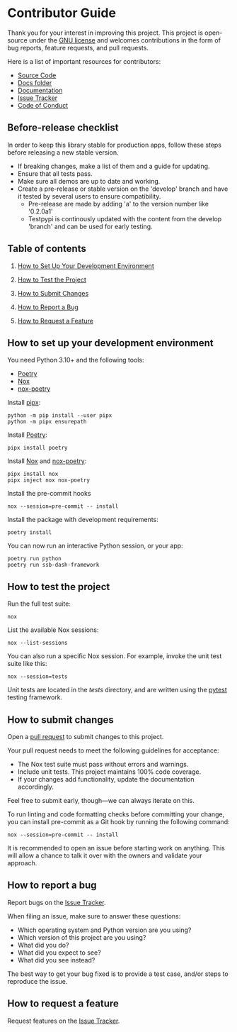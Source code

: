 # Contributor Guide

Thank you for your interest in improving this project.
This project is open-source under the [GNU license] and
welcomes contributions in the form of bug reports, feature requests, and pull requests.

Here is a list of important resources for contributors:

- [Source Code]
- [Docs folder]
- [Documentation]
- [Issue Tracker]
- [Code of Conduct]

## Before-release checklist

In order to keep this library stable for production apps, follow these steps before releasing a new stable version.

- If breaking changes, make a list of them and a guide for updating.
- Ensure that all tests pass.
- Make sure all demos are up to date and working.
- Create a pre-release or stable version on the 'develop' branch and have it tested by several users to ensure compatibility.
  - Pre-release are made by adding 'a' to the version number like '0.2.0a1'
  - Testpypi is continously updated with the content from the develop 'branch' and can be used for early testing.

## Table of contents

1. [How to Set Up Your Development Environment](#how-to-set-up-your-development-environment)

2. [How to Test the Project](#how-to-test-the-project)

3. [How to Submit Changes](#how-to-submit-changes)

4. [How to Report a Bug](#how-to-report-a-bug)

5. [How to Request a Feature](#how-to-request-a-feature)


## How to set up your development environment

You need Python 3.10+ and the following tools:

- [Poetry]
- [Nox]
- [nox-poetry]

Install [pipx]:

```console
python -m pip install --user pipx
python -m pipx ensurepath
```

Install [Poetry]:

```console
pipx install poetry
```

Install [Nox] and [nox-poetry]:

```console
pipx install nox
pipx inject nox nox-poetry
```

Install the pre-commit hooks

```console
nox --session=pre-commit -- install
```

Install the package with development requirements:

```console
poetry install
```

You can now run an interactive Python session, or your app:

```console
poetry run python
poetry run ssb-dash-framework
```

## How to test the project

Run the full test suite:

```console
nox
```

List the available Nox sessions:

```console
nox --list-sessions
```

You can also run a specific Nox session.
For example, invoke the unit test suite like this:

```console
nox --session=tests
```

Unit tests are located in the _tests_ directory,
and are written using the [pytest] testing framework.

## How to submit changes

Open a [pull request] to submit changes to this project.

Your pull request needs to meet the following guidelines for acceptance:

- The Nox test suite must pass without errors and warnings.
- Include unit tests. This project maintains 100% code coverage.
- If your changes add functionality, update the documentation accordingly.

Feel free to submit early, though—we can always iterate on this.

To run linting and code formatting checks before committing your change, you can install pre-commit as a Git hook by running the following command:

```console
nox --session=pre-commit -- install
```

It is recommended to open an issue before starting work on anything.
This will allow a chance to talk it over with the owners and validate your approach.

## How to report a bug

Report bugs on the [Issue Tracker].

When filing an issue, make sure to answer these questions:

- Which operating system and Python version are you using?
- Which version of this project are you using?
- What did you do?
- What did you expect to see?
- What did you see instead?

The best way to get your bug fixed is to provide a test case,
and/or steps to reproduce the issue.

## How to request a feature

Request features on the [Issue Tracker].

[GNU license]: https://opensource.org/license/gpl-3-0
[source code]: https://github.com/statisticsnorway/ssb-dash-framework
[Docs folder]: https://github.com/statisticsnorway/ssb-dash-framework/tree/main/docs
[documentation]: https://statisticsnorway.github.io/ssb-dash-framework
[issue tracker]: https://github.com/statisticsnorway/ssb-dash-framework/issues
[pipx]: https://pipx.pypa.io/
[poetry]: https://python-poetry.org/
[nox]: https://nox.thea.codes/
[nox-poetry]: https://nox-poetry.readthedocs.io/
[pytest]: https://pytest.readthedocs.io/
[pull request]: https://github.com/statisticsnorway/ssb-dash-framework/pulls

<!-- github-only -->

[code of conduct]: CODE_OF_CONDUCT.md
